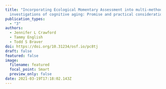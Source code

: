 ```yaml
---
title: "Incorporating Ecological Momentary Assessment into multi-method
  investigations of cognitive aging: Promise and practical considerations"
publication_types:
  - "3"
authors:
  - Jennifer L Crawford
  - Tammy English
  - Todd S Braver
doi: https://doi.org/10.31234/osf.io/pc8tj
draft: false
featured: false
image:
  filename: featured
  focal_point: Smart
  preview_only: false
date: 2021-03-19T17:18:02.143Z
---
```

